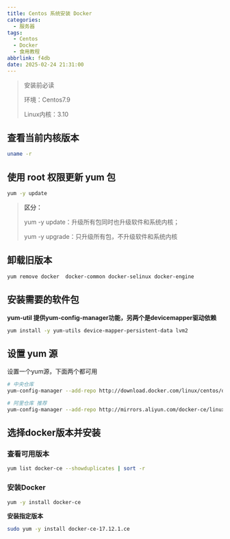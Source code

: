 ```yaml
---
title: Centos 系统安装 Docker
categories:
  - 服务器
tags:
  - Centos
  - Docker
  - 食用教程
abbrlink: f4db
date: 2025-02-24 21:31:00
---
```


> 安装前必读
>
> 环境：Centos7.9
>
> Linux内核：3.10

## 查看当前内核版本

```bash
uname -r
```


## 使用 root 权限更新 yum 包

```bash
yum -y update
```

> **区分：**
>
> yum -y update：升级所有包同时也升级软件和系统内核；
>
> yum -y upgrade：只升级所有包，不升级软件和系统内核

## 卸载旧版本

```bash
yum remove docker  docker-common docker-selinux docker-engine
```

## 安装需要的软件包

**yum-util 提供yum-config-manager功能，另两个是devicemapper驱动依赖**

```bash
yum install -y yum-utils device-mapper-persistent-data lvm2
```

## 设置 yum 源

设置一个yum源，下面两个都可用

```bash
# 中央仓库
yum-config-manager --add-repo http://download.docker.com/linux/centos/docker-ce.repo

# 阿里仓库 推荐
yum-config-manager --add-repo http://mirrors.aliyun.com/docker-ce/linux/centos/docker-ce.repo
```

## 选择docker版本并安装

### 查看可用版本

```bash
yum list docker-ce --showduplicates | sort -r
```

### 安装Docker

```bash
yum -y install docker-ce
```

**安装指定版本**

```bash
sudo yum -y install docker-ce-17.12.1.ce
```

